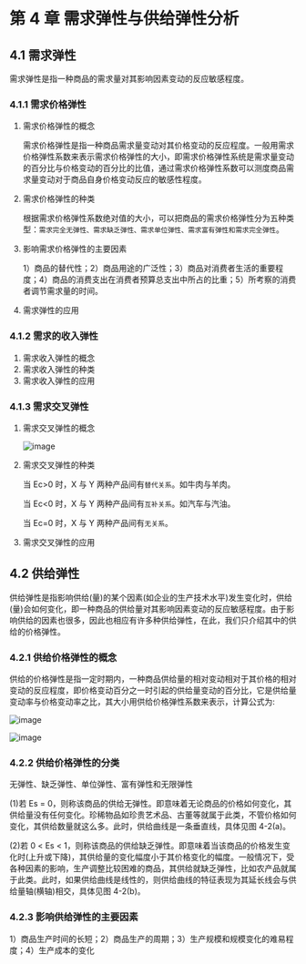 # 第 4 章 需求弹性与供给弹性分析

## 4.1 需求弹性

需求弹性是指一种商品的需求量对其影响因素变动的反应敏感程度。

### 4.1.1 需求价格弹性

1. 需求价格弹性的概念

   需求价格弹性是指一种商品需求量变动对其价格变动的反应程度。一般用需求价格弹性系数来表示需求价格弹性的大小，即需求价格弹性系统是需求量变动的百分比与价格变动的百分比的比值，通过需求价格弹性系数可以测度商品需求量变动对于商品自身价格变动反应的敏感性程度。

2. 需求价格弹性的种类

   根据需求价格弹性系数绝对值的大小，可以把商品的需求价格弹性分为五种类型：`需求完全无弹性、需求缺乏弹性、需求单位弹性、需求富有弹性和需求完全弹性`。

3. 影响需求价格弹性的主要因素

   1）商品的替代性；2）商品用途的广泛性；3）商品对消费者生活的重要程度；4）商品的消费支出在消费者预算总支出中所占的比重；5）所考察的消费者调节需求量的时间。

4. 需求弹性的应用

### 4.1.2 需求的收入弹性

1. 需求收入弹性的概念
2. 需求收入弹性的种类
3. 需求收入弹性的应用

### 4.1.3 需求交叉弹性

1. 需求交叉弹性的概念

   ![image](https://szu-csse-1305214533.cos.ap-guangzhou.myqcloud.com/image-174.jpeg)

2. 需求交叉弹性的种类

   当 Ec>0 时，X 与 Y 两种产品间有`替代关系`。如牛肉与羊肉。

   当 Ec<0 时，X 与 Y 两种产品间有`互补关系`。如汽车与汽油。

   当 Ec=0 时，X 与 Y 两种产品间有`无关系`。

3. 需求交叉弹性的应用

## 4.2 供给弹性

供给弹性是指影响供给(量)的某个因素(如企业的生产技术水平)发生变化时，供给(量)会如何变化，即一种商品的供给量对其影响因素变动的反应敏感程度。由于影响供给的因素也很多，因此也相应有许多种供给弹性，在此，我们只介绍其中的供给的价格弹性。

### 4.2.1 供给价格弹性的概念

供给的价格弹性是指一定时期内，一种商品供给量的相对变动相对于其价格的相对变动的反应程度，即价格变动百分之一时引起的供给量变动的百分比，它是供给量变动率与价格变动率之比，其大小用供给价格弹性系数来表示，计算公式为:

![image](https://szu-csse-1305214533.cos.ap-guangzhou.myqcloud.com/image-180.jpeg)

![image](https://szu-csse-1305214533.cos.ap-guangzhou.myqcloud.com/image-181.jpeg)

### 4.2.2 供给价格弹性的分类

无弹性、缺乏弹性、单位弹性、富有弹性和无限弹性

(1)若 Es = 0，则称该商品的供给无弹性。即意味着无论商品的价格如何变化，其供给量没有任何变化。珍稀物品如珍贵艺术品、古董等就属于此类，不管价格如何变化，其供给数量就这么多。此时，供给曲线是一条垂直线，具体见图 4-2(a)。

(2)若 0 < Es < 1，则称该商品的供给缺乏弹性。即意味着当该商品的价格发生变化时(上升或下降)，其供给量的变化幅度小于其价格变化的幅度。一般情况下，受各种因素的影响，生产调整比较困难的商品，其供给就缺乏弹性，比如农产品就属于此类。此时，如果供给曲线是线性的，则供给曲线的特征表现为其延长线会与供给量轴(横轴)相交，具体见图 4-2(b)。

### 4.2.3 影响供给弹性的主要因素

1）商品生产时间的长短；2）商品生产的周期；3）生产规模和规模变化的难易程度；4）生产成本的变化
